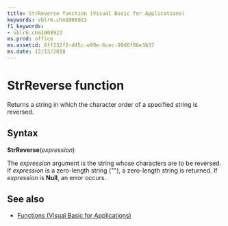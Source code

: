 ```yaml
---
title: StrReverse function (Visual Basic for Applications)
keywords: vblr6.chm1008923
f1_keywords:
- vblr6.chm1008923
ms.prod: office
ms.assetid: 6ff232f2-d45c-e99e-6cec-99d6f86e3b37
ms.date: 12/13/2018
---
```



# StrReverse function

Returns a string in which the character order of a specified string is reversed.

## Syntax

**StrReverse**(_expression_)

The _expression_ argument is the string whose characters are to be reversed. If _expression_ is a zero-length string (""), a zero-length string is returned. If _expression_ is **Null**, an error occurs.

## See also

- [Functions (Visual Basic for Applications)](../functions-visual-basic-for-applications.md)